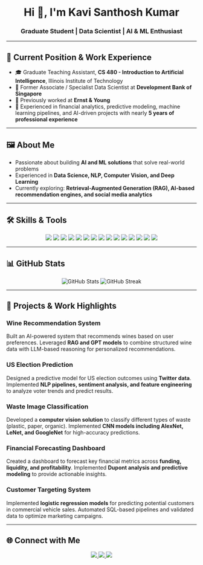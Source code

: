 <h1 align="center">Hi 👋, I'm Kavi Santhosh Kumar</h1>
<h3 align="center">Graduate Student | Data Scientist | AI & ML Enthusiast</h3>

---

## 💼 Current Position & Work Experience
- 🎓 Graduate Teaching Assistant, **CS 480 - Introduction to Artificial Intelligence**, Illinois Institute of Technology  
- 💼 Former Associate / Specialist Data Scientist at **Development Bank of Singapore**  
- 💼 Previously worked at **Ernst & Young**  
- 🏢 Experienced in financial analytics, predictive modeling, machine learning pipelines, and AI-driven projects with nearly **5 years of professional experience**  

---

## 🖼 About Me
- Passionate about building **AI and ML solutions** that solve real-world problems  
- Experienced in **Data Science, NLP, Computer Vision, and Deep Learning**  
- Currently exploring: **Retrieval-Augmented Generation (RAG), AI-based recommendation engines, and social media analytics**  

---

## 🛠 Skills & Tools

<p align="center">
  <img src="https://img.shields.io/badge/Python-3776AB?style=for-the-badge&logo=python&logoColor=white" />
  <img src="https://img.shields.io/badge/TensorFlow-FF6F00?style=for-the-badge&logo=tensorflow&logoColor=white" />
  <img src="https://img.shields.io/badge/PyTorch-EE4C2C?style=for-the-badge&logo=pytorch&logoColor=white" />
  <img src="https://img.shields.io/badge/SQL-4479A1?style=for-the-badge&logo=sql&logoColor=white" />
  <img src="https://img.shields.io/badge/Pandas-150458?style=for-the-badge&logo=pandas&logoColor=white" />
  <img src="https://img.shields.io/badge/Numpy-013243?style=for-the-badge&logo=numpy&logoColor=white" />
  <img src="https://img.shields.io/badge/Scikit-Learn-F7931E?style=for-the-badge&logo=scikit-learn&logoColor=white" />
  <img src="https://img.shields.io/badge/Hive-FF6600?style=for-the-badge&logo=apachehive&logoColor=white" />
  <img src="https://img.shields.io/badge/PowerBI-F2C811?style=for-the-badge&logo=power-bi&logoColor=white" />
  <img src="https://img.shields.io/badge/Azure-0078D4?style=for-the-badge&logo=microsoft-azure&logoColor=white" />
  <img src="https://img.shields.io/badge/Databricks-FC4C02?style=for-the-badge&logo=databricks&logoColor=white" />
  <img src="https://img.shields.io/badge/Deep_Learning-FF6F61?style=for-the-badge" />
  <img src="https://img.shields.io/badge/NLP-8A2BE2?style=for-the-badge" />
  <img src="https://img.shields.io/badge/Computer_Vision-00CED1?style=for-the-badge" />
  <img src="https://img.shields.io/badge/RAG-FF6347?style=for-the-badge" />
</p>

---

## 📊 GitHub Stats
<p align="center">
  <img src="https://github-readme-stats.vercel.app/api?username=your-github-username&show_icons=true&count_private=true&theme=radical" alt="GitHub Stats"/>
  <img src="https://github-readme-streak-stats.herokuapp.com/?user=your-github-username&theme=radical" alt="GitHub Streak"/>
</p>

---

## 🚀 Projects & Work Highlights

### Wine Recommendation System
Built an AI-powered system that recommends wines based on user preferences. Leveraged **RAG and GPT models** to combine structured wine data with LLM-based reasoning for personalized recommendations.

### US Election Prediction
Designed a predictive model for US election outcomes using **Twitter data**. Implemented **NLP pipelines, sentiment analysis, and feature engineering** to analyze voter trends and predict results.

### Waste Image Classification
Developed a **computer vision solution** to classify different types of waste (plastic, paper, organic). Implemented **CNN models including AlexNet, LeNet, and GoogleNet** for high-accuracy predictions.

### Financial Forecasting Dashboard
Created a dashboard to forecast key financial metrics across **funding, liquidity, and profitability**. Implemented **Dupont analysis and predictive modeling** to provide actionable insights.

### Customer Targeting System
Implemented **logistic regression models** for predicting potential customers in commercial vehicle sales. Automated SQL-based pipelines and validated data to optimize marketing campaigns.

---

## 🌐 Connect with Me
<p align="center">
  <a href="https://www.linkedin.com/in/your-linkedin" target="_blank">
    <img src="https://img.shields.io/badge/LinkedIn-0A66C2?style=for-the-badge&logo=linkedin&logoColor=white"/>
  </a>
  <a href="mailto:your-email@example.com" target="_blank">
    <img src="https://img.shields.io/badge/Email-D14836?style=for-the-badge&logo=gmail&logoColor=white"/>
  </a>
  <a href="https://www.kaggle.com/your-kaggle" target="_blank">
    <img src="https://img.shields.io/badge/Kaggle-20BEFF?style=for-the-badge&logo=kaggle&logoColor=white"/>
  </a>
</p>
